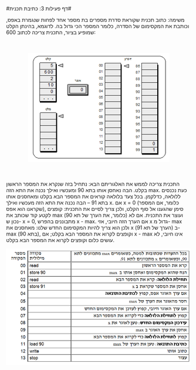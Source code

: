 #דף פעילות 3: כתיבת תכנית#

משימה: כתוב תכנית שקוראת סדרת מספרים בת מספר אחד לפחות שנגמרת באפס, וכותבת את המקסימום של הסדרה, כלומר המספר הכי גדול בה. לדוגמא, בהינתן הקלט שמופיע בציור, התכנית צריכה לכתוב 600:

<br>
<br>

<div id="container" align="center">
  <img class="img-responsive" src="img28.png" title=""/>
</div>
<br>
<br>

התכנית צריכה לממש את האלגוריתם הבא: נתחיל בזה שנקרא את המספר הראשון בקלט. הבה נאחסן אותו בתא 90 ומעכשיו ואילך נכנה את התא הזה max. כעת נכנסים ללולאה, כדלקמן. בכל צעד בלולאה קוראים את המספר הבא בקלט ומאחסנים אותו בתא 91 – הבה נכנה את התא הזה מעכשיו ואילך x. אם x = 0 (כלומר, אם המספר שקראנו הוא אפס), סימן שהגענו אל סוף הקלט, ולכן צריך לסיים את התכנית: קופצים לקטע קוד שכותב את max (כלומר, את הערך של תא 90) ועוצר את התכנית. אם לא נכון ש- x = 0, מתבוננים בהפרש x - max. אם הערך הזה חיובי, אזי x גדול מ- max ולכן הוא צריך להיות המקסימום החדש שלנו: מאחסנים את x  (הערך של תא 91) ב- max (בתא 90), וקופצים לקרוא את המספר הבא בקלט; אם x - max אינו חיובי, לא עושים כלום וקופצים לקרוא את המספר הבא בקלט.

<div id="container" align="center">
  <img class="img-responsive" src="img29.png" title=""/>
</div>
<br>

